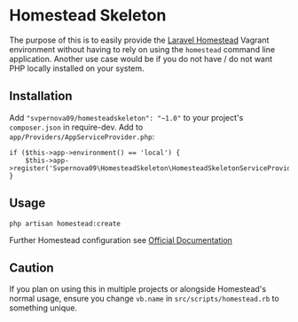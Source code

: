 # Homestead Skeleton

The purpose of this is to easily provide the [Laravel Homestead](https://github.com/laravel/homestead) Vagrant environment without having to rely on using the ```homestead``` command line application. Another use case would be if you do not have / do not want PHP locally installed on your system.

## Installation

Add ```"svpernova09/homesteadskeleton": "~1.0"``` to your project's ```composer.json``` in require-dev.
Add to ```app/Providers/AppServiceProvider.php```:

```
if ($this->app->environment() == 'local') {
    $this->app->register('Svpernova09\HomesteadSkeleton\HomesteadSkeletonServiceProvider');
}
```

## Usage

```php artisan homestead:create```

Further Homestead configuration see [Official Documentation](http://laravel.com/docs/5.0/homestead)

## Caution

If you plan on using this in multiple projects or alongside Homestead's normal usage, ensure you change ```vb.name``` in ```src/scripts/homestead.rb``` to something unique.
